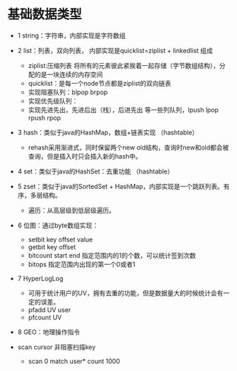 # 基础数据类型
- 1 string：字符串，内部实现是字符数组
- 2 list：列表，双向列表， 内部实现是quicklist=ziplist + linkedlist 组成
    - ziplist:压缩列表 将所有的元素彼此紧挨着一起存储（字节数组结构），分配的是一块连续的内存空间
    - quicklist：是每一个node节点都是ziplist的双向链表
    - 实现阻塞队列：blpop brpop
    - 实现优先级队列：
    - 实现先进先出，先进后出（栈），后进先出 等一些列队列，lpush lpop rpush rpop
    
- 3 hash：类似于java的HashMap，数组+链表实现 （hashtable）
    - rehash采用渐进式，同时保留两个new old结构，查询时new和old都会被查询，但是插入时只会插入新的hash中。

- 4 set：类似于java的HashSet：去重功能  （hashtable）

- 5 zset：类似于java的SortedSet + HashMap，内部实现是一个跳跃列表。有序，多层结构。
    - 遍历：从高层级到低层级遍历。
    
- 6 位图：通过byte数组实现：
    - setbit key offset value 
    - getbit key offset
    - bitcount start end  指定范围内的1的个数，可以统计签到次数
    - bitops 指定范围内出现的第一个0或者1
    
    
- 7 HyperLogLog
    - 可用于统计用户的UV，拥有去重的功能，但是数据量大的时候统计会有一定的误差。
    - pfadd UV user
    - pfcount UV
    
- 8 GEO：地理操作指令
    
- scan cursor 非阻塞扫描key
    - scan 0 match user* count 1000